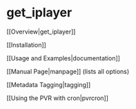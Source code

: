 <h1>get_iplayer</h1>

[[Overview|get_iplayer]]

[[Installation]]

[[Usage and Examples|documentation]]

[[Manual Page|manpage]] (lists all options)

[[Metadata Tagging|tagging]]

[[Using the PVR with cron|pvrcron]]
